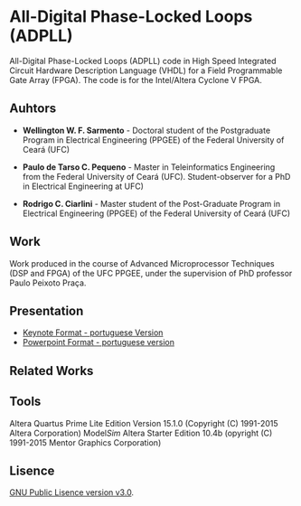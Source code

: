 # All-Digital Phase-Locked Loops (ADPLL)
All-Digital Phase-Locked Loops (ADPLL) code in High Speed Integrated Circuit Hardware Description Language (VHDL) for a Field Programmable Gate Array (FPGA). The code is for the Intel/Altera Cyclone V FPGA.

## Auhtors
- **Wellington W. F. Sarmento** - Doctoral student of the Postgraduate Program in Electrical Engineering (PPGEE) of the Federal University of Ceará (UFC)

- **Paulo de Tarso C. Pequeno** - Master in Teleinformatics Engineering from the Federal University of Ceará (UFC). Student-observer for a PhD in Electrical Engineering at UFC)

- **Rodrigo C. Ciarlini** - Master student of the Post-Graduate Program in Electrical Engineering (PPGEE) of the Federal University of Ceará (UFC)

## Work
Work produced in the course of Advanced Microprocessor Techniques (DSP and FPGA) of the UFC PPGEE, under the supervision of PhD professor Paulo Peixoto Praça.

## Presentation
- [Keynote Format - portuguese Version](trabalho-pll.ky)
- [Powerpoint Format - portuguese version](trabalho-pll.ppt)

## Related Works


## Tools
Altera Quartus Prime Lite Edition Version 15.1.0 (Copyright (C) 1991-2015 Altera Corporation)
Model*Sim* Altera Starter Edition 10.4b (opyright (C) 1991-2015 Mentor Graphics Corporation)

## Lisence
[GNU Public Lisence version v3.0](LISENCE).
